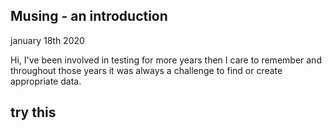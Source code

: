 Musing - an introduction
---
january 18th 2020

Hi, I've been involved in testing for more years then I care to remember and throughout those years it was always a challenge to find or create appropriate data.

## try this
